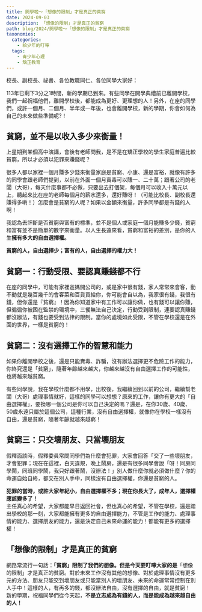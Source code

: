 ```yaml
---
title: 開學啦～「想像的限制」才是真正的貧窮
date: 2024-09-03
description: 「想像的限制」才是真正的貧窮
path: blog/2024/開學啦～「想像的限制」才是真正的貧窮
taxonomies:
  categories: 
    - 給少年的叮嚀
  tags: 
    - 青少年心理
    - 矯正教育
---
```

校長、副校長、祕書、各位教職同仁、各位同學大家好：

113年已剩下3分之1時間，新的學期已到來。有些同學在開學典禮前已離開學校，我們一起祝福他們，離開學校後，都能成為更好、更理想的人！另外，在座的同學們，或許一個月、二個月、半年或一年後，也會離開學校，新的學期，你會如何為自己的未來做些準備呢?！

## 貧窮，並不是以收入多少來衡量！
上星期到某個高中演講，會後有老師問我，是不是在矯正學校的學生家庭普遍比較貧窮，所以才必須以犯罪來賺錢呢？

很多人都以家裡一個月賺多少錢來衡量家庭是貧窮、小康、還是富裕，就像有許多的同學會跟老師們提到，以前在外面一個月賣毒可以賺一、二十萬；跟著公司的老闆（大哥），每天什麼事都不必做，只要出去打個架，每個月可以收入十萬元以上，聽起來比在座的老師每個月的薪水還多，還好賺呀！（可能比校長、副校長還賺得多喲！）怎麼會是貧窮的人呢？如果以金額來衡量，許多同學都是有錢的人啊！

我認為去評斷是否貧窮與富有的標準，並不是個人或家庭一個月能賺多少錢，貧窮和富有並不是簡單的數字來衡量。以人生長遠來看，貧窮和富裕的差別，是你的人生<b>擁有多大的自由選擇權。</b>

<b>貧窮的人，自由選擇少；富有的人，自由選擇的權力大！</b><br>

## 貧窮一：行動受限、要認真賺錢都不行
在座的同學中，可能有家裡爸媽開公司的，或是家中很有錢，家人常常來會客，動不動就是幾百幾千的會客菜和百貨買給你，你可能會自以為，我家很有錢，我很有錢，但你還是『貧窮』！因為你知道家中有工作可以讓你做，也有錢可以讓你賺，但徧徧你被困在監禁的環境中，三餐無法自己決定，行動受到限制，連要認真賺錢都沒辦法，有錢也要受到法律的限制。當你的處境如此受限，不管在學校還是在外面的世界，一樣是貧窮的！<br>

## 貧窮二：沒有選擇工作的智慧和能力
如果你離開學校之後，還是只能賣毒、詐騙，沒有辦法選擇更不危險工作的能力，你終究還是「貧窮」，隨著年齡越來越大，你越來越沒有自由選擇工作的可能性，也將越來越貧窮。

有些同學說，我在學校什麼都不用學，出校後，我繼續回到以前的公司，繼續幫老闆（大哥）處理事情就好，這樣的同學可以想想？原來的工作，讓你有更大的「自由選擇權」，要換哪一個公司是你可以自己決定的嗎？還是，在你30歲、40歲、50歲永遠只屬於這個公司，這種行業，沒有自由選擇權，就像你在學校一樣沒有自由，還是貧窮，隨著年齡就越來越窮！<br>

## 貧窮三：只交壞朋友、只當壞朋友
假釋面談時，假釋委員常問同學們為什麼會犯罪，大家會回答「交了一些壞朋友，才會犯罪；現在在這裡，白天違規，晚上鬧房，還是有很多同學會說「呀！同房同學鬧，同班同學鬧，我只好跟著鬧，沒辦法！」別人做什麼你就必須做什麼？你的命運自始自終，都交在別人手中，同樣沒有自由選擇權，你還是貧窮的人。

<b>犯罪的當時，或許大家年紀小，自由選擇權不多；現在你長大了，成年人，選擇權應該變多了！</b><br>
主任真心的希望，大家都能早日返回社會，但也真心的希望，不管在學校，還是踏出學校的那一刻，大家都能擁有更多的自由選擇能力，不管是工作的能力、處理事情的能力、選擇朋友的能力，還是決定自己未來命運的能力！都能有更多的選擇權！<br>

## 「想像的限制」才是真正的貧窮
網路常流行一句話：<b>「貧窮」限制了我們的想像。但是今天要叮嚀大家的是</b>「想像的限制」才是真正的貧窮。對於未來工作沒有其他的想像、對於處理事情沒有更多元的方法、朋友只能交到壞朋友或只能當別人的壞朋友、未來的命運常常控制在別人手中！這樣的人，有再多的錢，都沒辦法自由，沒有選擇的自由，就是貧窮！
<br>
新的學期，祝福同學們從今天起，<b>不是立志成為有錢的人，而是能成為越來越自由的人！</b>

